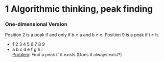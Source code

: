 1	Algorithmic thinking, peak finding  
===

### One-dimensional Version  
Position 2 is a peak if and only if b ≥ a and b ≥ c. Position 9 is a peak if i ≥ h.
+ 1 2 3 4 5 6 7 8 9  
+ a b c d e f g h i  
<u>Problem</u>: Find a peak if it exists (Does it always exist?)